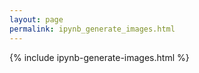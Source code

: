 ```yaml
---
layout: page
permalink: ipynb_generate_images.html
---
```

{% include ipynb-generate-images.html %}
